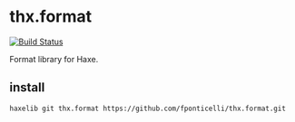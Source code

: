 # thx.format

[![Build Status](https://travis-ci.org/fponticelli/thx.format.svg)](https://travis-ci.org/fponticelli/thx.format)

Format library for Haxe.

## install

```bash
haxelib git thx.format https://github.com/fponticelli/thx.format.git
```